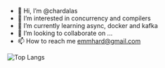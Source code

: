 - 👋 Hi, I’m @chardalas
- 👀 I’m interested in concurrency and compilers 
- 🌱 I’m currently learning async, docker and kafka
- 💞️ I’m looking to collaborate on ...
- 📫 How to reach me emmhard@gmail.com


![Top Langs](https://github-readme-stats.vercel.app/api/top-langs/?username=chardalas&layout=compact&theme=transparent)

<!---
chardalas/chardalas is a ✨ special ✨ repository because its `README.md` (this file) appears on your GitHub profile.
You can click the Preview link to take a look at your changes.
--->
